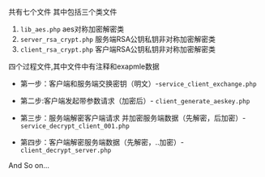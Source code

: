 共有七个文件
其中包括三个类文件
1. `lib_aes.php` aes对称加密解密类
2. `server_rsa_crypt.php` 服务端RSA公钥私钥非对称加密解密类
3. `client_rsa_crypt.php` 客户端RSA公钥私钥非对称加密解密类

四个过程文件,其中文件中有注释和exapmle数据

- 第一步：客户端和服务端交换密钥（明文）-`service_client_exchange.php`
- 第二步:客户端发起带参数请求（加密后）- `client_generate_aeskey.php`

- 第三步：服务端解密客户端请求
   并加密服务端数据（先解密，后加密）-`service_decrypt_client_001.php`

- 第四步：客户端解密服务端数据（先解密，..加密）-`client_decrypt_server.php`

And So on...


